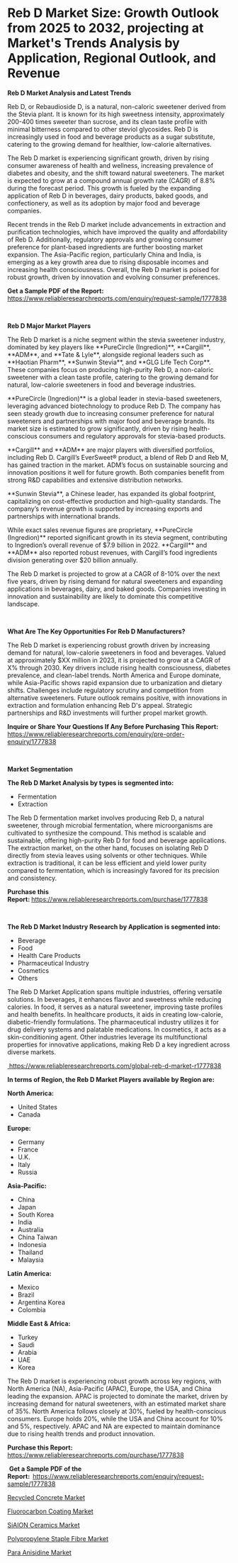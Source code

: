 <p><h1>Reb D Market Size: Growth Outlook from 2025 to 2032, projecting at Market's Trends Analysis by Application, Regional Outlook, and Revenue</h1></p><p><strong>Reb D Market Analysis and Latest Trends</strong></p>
<p><p>Reb D, or Rebaudioside D, is a natural, non-caloric sweetener derived from the Stevia plant. It is known for its high sweetness intensity, approximately 200-400 times sweeter than sucrose, and its clean taste profile with minimal bitterness compared to other steviol glycosides. Reb D is increasingly used in food and beverage products as a sugar substitute, catering to the growing demand for healthier, low-calorie alternatives.</p><p>The Reb D market is experiencing significant growth, driven by rising consumer awareness of health and wellness, increasing prevalence of diabetes and obesity, and the shift toward natural sweeteners. The market is expected to grow at a compound annual growth rate (CAGR) of 8.8% during the forecast period. This growth is fueled by the expanding application of Reb D in beverages, dairy products, baked goods, and confectionery, as well as its adoption by major food and beverage companies.</p><p>Recent trends in the Reb D market include advancements in extraction and purification technologies, which have improved the quality and affordability of Reb D. Additionally, regulatory approvals and growing consumer preference for plant-based ingredients are further boosting market expansion. The Asia-Pacific region, particularly China and India, is emerging as a key growth area due to rising disposable incomes and increasing health consciousness. Overall, the Reb D market is poised for robust growth, driven by innovation and evolving consumer preferences.</p></p>
<p><strong>Get a Sample PDF of the Report:&nbsp;</strong> <a href="https://www.reliableresearchreports.com/enquiry/request-sample/1777838?utm_campaign=83&utm_medium=2&utm_source=Github&utm_content=ia&utm_term=26012025&utm_id=reb-d">https://www.reliableresearchreports.com/enquiry/request-sample/1777838</a></p>
<p>&nbsp;</p>
<p><strong>Reb D Major Market Players</strong></p>
<p><p>The Reb D market is a niche segment within the stevia sweetener industry, dominated by key players like **PureCircle (Ingredion)**, **Cargill**, **ADM**, and **Tate & Lyle**, alongside regional leaders such as **Haotian Pharm**, **Sunwin Stevia**, and **GLG Life Tech Corp**. These companies focus on producing high-purity Reb D, a non-caloric sweetener with a clean taste profile, catering to the growing demand for natural, low-calorie sweeteners in food and beverage industries.</p><p>**PureCircle (Ingredion)** is a global leader in stevia-based sweeteners, leveraging advanced biotechnology to produce Reb D. The company has seen steady growth due to increasing consumer preference for natural sweeteners and partnerships with major food and beverage brands. Its market size is estimated to grow significantly, driven by rising health-conscious consumers and regulatory approvals for stevia-based products.</p><p>**Cargill** and **ADM** are major players with diversified portfolios, including Reb D. Cargill’s EverSweet® product, a blend of Reb D and Reb M, has gained traction in the market. ADM’s focus on sustainable sourcing and innovation positions it well for future growth. Both companies benefit from strong R&D capabilities and extensive distribution networks.</p><p>**Sunwin Stevia**, a Chinese leader, has expanded its global footprint, capitalizing on cost-effective production and high-quality standards. The company’s revenue growth is supported by increasing exports and partnerships with international brands.</p><p>While exact sales revenue figures are proprietary, **PureCircle (Ingredion)** reported significant growth in its stevia segment, contributing to Ingredion’s overall revenue of $7.9 billion in 2022. **Cargill** and **ADM** also reported robust revenues, with Cargill’s food ingredients division generating over $20 billion annually.</p><p>The Reb D market is projected to grow at a CAGR of 8-10% over the next five years, driven by rising demand for natural sweeteners and expanding applications in beverages, dairy, and baked goods. Companies investing in innovation and sustainability are likely to dominate this competitive landscape.</p></p>
<p>&nbsp;</p>
<p><strong>What Are The Key Opportunities For Reb D Manufacturers?</strong></p>
<p><p>The Reb D market is experiencing robust growth driven by increasing demand for natural, low-calorie sweeteners in food and beverages. Valued at approximately $XX million in 2023, it is projected to grow at a CAGR of X% through 2030. Key drivers include rising health consciousness, diabetes prevalence, and clean-label trends. North America and Europe dominate, while Asia-Pacific shows rapid expansion due to urbanization and dietary shifts. Challenges include regulatory scrutiny and competition from alternative sweeteners. Future outlook remains positive, with innovations in extraction and formulation enhancing Reb D's appeal. Strategic partnerships and R&D investments will further propel market growth.</p></p>
<p><strong>Inquire or Share Your Questions If Any Before Purchasing This Report:</strong> <a href="https://www.reliableresearchreports.com/enquiry/pre-order-enquiry/1777838?utm_campaign=83&utm_medium=2&utm_source=Github&utm_content=ia&utm_term=26012025&utm_id=reb-d">https://www.reliableresearchreports.com/enquiry/pre-order-enquiry/1777838</a></p>
<p>&nbsp;</p>
<p><strong>Market Segmentation</strong></p>
<p><strong>The Reb D Market Analysis by types is segmented into:</strong></p>
<p><ul><li>Fermentation</li><li>Extraction</li></ul></p>
<p><p>The Reb D fermentation market involves producing Reb D, a natural sweetener, through microbial fermentation, where microorganisms are cultivated to synthesize the compound. This method is scalable and sustainable, offering high-purity Reb D for food and beverage applications. The extraction market, on the other hand, focuses on isolating Reb D directly from stevia leaves using solvents or other techniques. While extraction is traditional, it can be less efficient and yield lower purity compared to fermentation, which is increasingly favored for its precision and consistency.</p></p>
<p><strong>Purchase this Report:&nbsp;</strong><a href="https://www.reliableresearchreports.com/purchase/1777838?utm_campaign=83&utm_medium=2&utm_source=Github&utm_content=ia&utm_term=26012025&utm_id=reb-d">https://www.reliableresearchreports.com/purchase/1777838</a></p>
<p>&nbsp;</p>
<p><strong>The Reb D Market Industry Research by Application is segmented into:</strong></p>
<p><ul><li>Beverage</li><li>Food</li><li>Health Care Products</li><li>Pharmaceutical Industry</li><li>Cosmetics</li><li>Others</li></ul></p>
<p><p>The Reb D Market Application spans multiple industries, offering versatile solutions. In beverages, it enhances flavor and sweetness while reducing calories. In food, it serves as a natural sweetener, improving taste profiles and health benefits. In healthcare products, it aids in creating low-calorie, diabetic-friendly formulations. The pharmaceutical industry utilizes it for drug delivery systems and palatable medications. In cosmetics, it acts as a skin-conditioning agent. Other industries leverage its multifunctional properties for innovative applications, making Reb D a key ingredient across diverse markets.</p></p>
<p><a href="https://www.reliableresearchreports.com/global-reb-d-market-r1777838?utm_campaign=83&utm_medium=2&utm_source=Github&utm_content=ia&utm_term=26012025&utm_id=reb-d">&nbsp;https://www.reliableresearchreports.com/global-reb-d-market-r1777838</a></p>
<p><strong>In terms of Region, the Reb D Market Players available by Region are:</strong></p>
<p>
    <p> <strong> North America: </strong>
        <ul>
            <li>United States</li>
            <li>Canada</li>
        </ul>
        </p> 
    <p> <strong> Europe: </strong>
        <ul>
            <li>Germany</li>
            <li>France</li>
            <li>U.K.</li>
            <li>Italy</li>
            <li>Russia</li>
        </ul>
        </p> 
    <p> <strong> Asia-Pacific: </strong>
        <ul>
            <li>China</li>
            <li>Japan</li>
            <li>South Korea</li>
            <li>India</li>
            <li>Australia</li>
            <li>China Taiwan</li>
            <li>Indonesia</li>
            <li>Thailand</li>
            <li>Malaysia</li>
        </ul>
        </p> 
    <p> <strong> Latin America: </strong>
        <ul>
            <li>Mexico</li>
            <li>Brazil</li>
            <li>Argentina Korea</li>
            <li>Colombia</li>
        </ul>
        </p> 
    <p> <strong> Middle East & Africa: </strong>
        <ul>
            <li>Turkey</li>
            <li>Saudi</li>
            <li>Arabia</li>
            <li>UAE</li>
            <li>Korea</li>
        </ul>
    </p>
    </p>
<p><p>The Reb D market is experiencing robust growth across key regions, with North America (NA), Asia-Pacific (APAC), Europe, the USA, and China leading the expansion. APAC is projected to dominate the market, driven by increasing demand for natural sweeteners, with an estimated market share of 35%. North America follows closely at 30%, fueled by health-conscious consumers. Europe holds 20%, while the USA and China account for 10% and 5%, respectively. APAC and NA are expected to maintain dominance due to rising health trends and product innovation.</p></p>
<p><strong>Purchase this Report: </strong><a href="https://www.reliableresearchreports.com/purchase/1777838?utm_campaign=83&utm_medium=2&utm_source=Github&utm_content=ia&utm_term=26012025&utm_id=reb-d">https://www.reliableresearchreports.com/purchase/1777838</a></p>
<p>&nbsp;<strong>Get a Sample PDF of the Report:&nbsp;&nbsp;</strong><a href="https://www.reliableresearchreports.com/enquiry/request-sample/1777838?utm_campaign=83&utm_medium=2&utm_source=Github&utm_content=ia&utm_term=26012025&utm_id=reb-d">https://www.reliableresearchreports.com/enquiry/request-sample/1777838</a></p>
<p><strong></strong></p>
<p><p><a href="https://github.com/lehumiston1971679/Market-Research-Report-List-1/blob/main/recycled-concrete-market.md?utm_campaign=83&utm_medium=2&utm_source=Github&utm_content=ia&utm_term=26012025&utm_id=reb-d">Recycled Concrete Market</a></p><p><a href="https://github.com/SamiaChowdhury801/Market-Research-Report-List-1/blob/main/fluorocarbon-coating-market.md?utm_campaign=83&utm_medium=2&utm_source=Github&utm_content=ia&utm_term=26012025&utm_id=reb-d">Fluorocarbon Coating Market</a></p><p><a href="https://github.com/locarol73/Market-Research-Report-List-1/blob/main/sialon-ceramics-market.md?utm_campaign=83&utm_medium=2&utm_source=Github&utm_content=ia&utm_term=26012025&utm_id=reb-d">SiAlON Ceramics Market</a></p><p><a href="https://github.com/rileymgdorcas/Market-Research-Report-List-1/blob/main/polypropylene-staple-fibre-market.md?utm_campaign=83&utm_medium=2&utm_source=Github&utm_content=ia&utm_term=26012025&utm_id=reb-d">Polypropylene Staple Fibre Market</a></p><p><a href="https://github.com/LilianFaulkner65/Market-Research-Report-List-1/blob/main/para-anisidine-market.md?utm_campaign=83&utm_medium=2&utm_source=Github&utm_content=ia&utm_term=26012025&utm_id=reb-d">Para Anisidine Market</a></p></p>